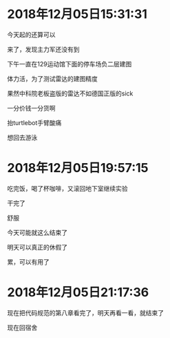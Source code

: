 # 2018年12月05日15:31:31

今天起的还算可以

来了，发现主力军还没有到



下午一直在129运动馆下面的停车场负二层建图

体力活，为了测试雷达的建图精度

果然中科院老板盗版的雷达不如德国正版的sick

一分价钱一分货啊



抬turtlebot手臂酸痛

想回去游泳



# 2018年12月05日19:57:15

吃完饭，喝了杯咖啡，又滚回地下室继续实验

干完了

舒服



今天可能就这么结束了

明天可以真正的休假了



累，可以有用了



# 2018年12月05日21:17:36

现在把代码规范的第八章看完了，明天再看一看，就结束了

现在回宿舍